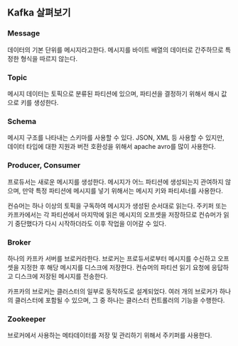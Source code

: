## Kafka 살펴보기

### Message
데이터의 기본 단위를 메시지라고한다. 메시지를 바이트 배열의 데이터로 간주하므로 특정한 형식을 따르지 않는다.

### Topic
메시지 데이터는 토픽으로 분류된 파티션에 있으며, 파티션을 결정하기 위해서 해시 값으로 키를 생성한다.

### Schema
메시지 구조를 나타내는 스키마를 사용할 수 있다. JSON, XML 등 사용할 수 있지만, 데이터 타입에 대한 지원과 버전 호환성을 위해서 apache avro를 많이 사용한다.

### Producer, Consumer
프로듀서는 새로운 메시지를 생성한다. 메시지가 어느 파티션에 생성되는지 관여하지 않으며, 만약 특정 파티션에 메시지를 넣기 위해서는 메시지 키와 파티셔너를 사용한다.

컨슈머는 하나 이상의 토픽을 구독하여 메시지가 생성된 순서대로 읽는다. 주키퍼 또는 카프카에서는 각 파티션에서 마지막에 읽은 메시지의 오프셋을 저장하므로 컨슈머가 읽기 중단했다가 다시 시작하더라도 이후 작업을 이어갈 수 있다.

### Broker
하나의 카프카 서버를 브로커라한다. 브로커는 프로듀서로부터 메시지를 수신하고 오프셋을 지정한 후 해당 메시지를 디스크에 저장한다. 컨슈머의 파티션 읽기 요청에 응답하고 디스크에 저장된 메시지를 전송한다.

카프카의 브로커는 클러스터의 일부로 동작하도로 설계되었다. 여러 개의 브로커가 하나의 클러스터에 포함될 수 있으며, 그 중 하나는 클러스터 컨트롤러의 기능을 수행한다.

### Zookeeper
브로커에서 사용하는 메타데이터를 저장 및 관리하기 위해서 주키퍼를 사용한다.